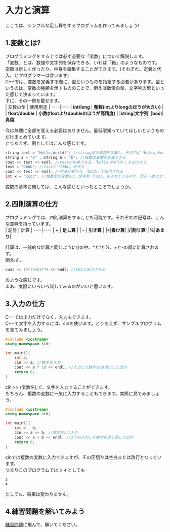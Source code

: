 # 入力と演算
ここでは、シンプルな足し算をするプログラムを作ってみましょう!
## 1.変数とは?
プログラミングをする上では必ず必要な「変数」について解説します。  
「変数」とは、数値や文字列を保存できる、いわば「箱」のようなものです。  
変数は新しく作ったり、中身を編集することができます。(それぞれ、定義と代入、とプログラマーは言います)  
C++では、変数を定義する際に、型というものを指定する必要があります。型というのは、変数の種類を示すもののことで、例えば数値の型、文字列の型といった感じで決まっています。  
下に、その一例を載せます。  
| 変数の型 | 使用用途 |
----|---- 
| **int/long** | **整数(intよりlongのほうが大きい)** |
| **float/double** | **小数(floatよりdoubleのほうが高精度)** |
|**string**|**文字列**|
|**bool**|**真偽**|

今は無理に全部を覚える必要はありません。最低限知っていてほしいというものだけまとめています。  
とりあえず、例としてはこんな感じです。  
```cpp
string test = "Hello,World!"; //string型の変数を定義し、その中に「Hello,World!」を入れた
string a = "a" , string b = "b"; //複数の変数を定義できる
cout << test << endl; //testの中身である、「Hello,World!」を出力する
test = "bbbb"; //testに「bbbb」を代入
cout << test << endl; //中身が変わり、「bbbb」が出力される
int x = "cccc"; //整数型の変数xに、文字列「cccc」を入れているので、型不一致でエラーが発生する
```
変数の基本に関しては、こんな感じといったところでしょうか。  
## 2.四則演算の仕方
プログラミングでは、四則演算をすることも可能です。それぞれの記号は、こんな意味を持っています。  
| 記号 | 計算 |
----|---- 
| **+** | **足し算** |
| **-** | **引き算** |
|*|**掛け算**|
|**/**|**割り算**|
|**%**|**あまり**|

計算は、一般的な計算と同じように()の中、*と/と%、+と-の順に計算されます。  
例えば...
```cpp
cout << (3*(4+5))*6 << endl; //162と出力される
```
のような感じです。  
まあ、実際にいろいろ試してみるのがいいと思います。  
## 3.入力の仕方
C++では出力だけでなく、入力もできます。  
C++で文字を入力するには、cinを使います。とりあえず、サンプルプログラムを見てみましょう。  
```cpp
#include <iostream>
using namespace std;

int main(){
    int a;
    cin >> a; //数字を入力
    cout << a * 10 << endl; //入力した数字を10倍にして出力
    return 0;
}
```
cin >> (変数名);で、文字を入力することができます。  
もちろん、複数の変数に一気に入力することもできます。実際に見てみましょう。  
```cpp
#include <iostream>
using namespace std;

int main(){
    int a , b;
    cin >> a >> b; //数字を2つ入力
    cout << a + b << endl; //2つの入力した数字を足し算して出力
    return 0;
}
```
cinでは複数の変数に入力できますが、その区切りは空白または改行となっています。  
つまりこのプログラムでは
```3 4```
としても
```
3
4
```
としても、結果は変わりません。  
## 4.練習問題を解いてみよう
[練習問題](https://github.com/kg-suken/WelcomeKit/tree/main/cpp/5-PracticeProblem#23%E5%85%A5%E5%8A%9B%E3%81%A8%E6%BC%94%E7%AE%97%E9%96%A2%E9%80%A3)に飛んで、解いてください。
